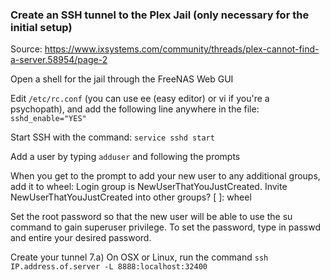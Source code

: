 ### Create an SSH tunnel to the Plex Jail (only necessary for the initial setup)
Source: https://www.ixsystems.com/community/threads/plex-cannot-find-a-server.58954/page-2

Open a shell for the jail through the FreeNAS Web GUI

Edit `/etc/rc.conf` (you can use ee (easy editor) or vi if you're a psychopath), and add the following line anywhere in the file:
`sshd_enable="YES"`

Start SSH with the command: `service sshd start`

Add a user by typing `adduser` and following the prompts

When you get to the prompt to add your new user to any additional groups, add it to wheel:
Login group is NewUserThatYouJustCreated. Invite NewUserThatYouJustCreated into other groups? [ ]: wheel

Set the root password so that the new user will be able to use the su command to gain superuser privilege. To set the password, type in passwd and entire your desired password.

Create your tunnel
7.a) On OSX or Linux, run the command `ssh IP.address.of.server -L 8888:localhost:32400`
